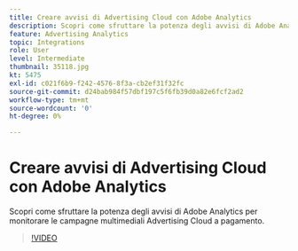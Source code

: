 ```yaml
---
title: Creare avvisi di Advertising Cloud con Adobe Analytics
description: Scopri come sfruttare la potenza degli avvisi di Adobe Analytics per monitorare le campagne multimediali Advertising Cloud a pagamento.
feature: Advertising Analytics
topic: Integrations
role: User
level: Intermediate
thumbnail: 35118.jpg
kt: 5475
exl-id: c021f6b9-f242-4576-8f3a-cb2ef31f32fc
source-git-commit: d24bab984f57dbf197c5f6fb39d0a82e6fcf2ad2
workflow-type: tm+mt
source-wordcount: '0'
ht-degree: 0%

---
```


# Creare avvisi di Advertising Cloud con Adobe Analytics

Scopri come sfruttare la potenza degli avvisi di Adobe Analytics per monitorare le campagne multimediali Advertising Cloud a pagamento.

>[!VIDEO](https://video.tv.adobe.com/v/40446/?quality=12&learn=on&captions=ita)
